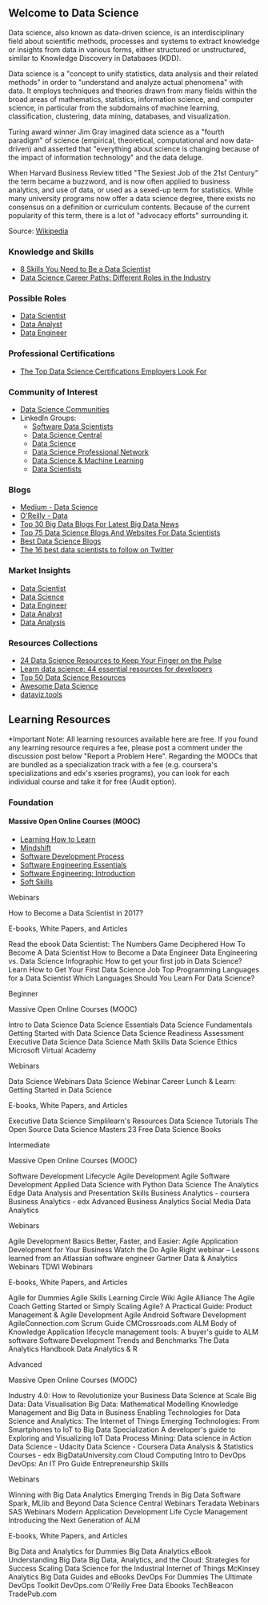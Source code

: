 ## Welcome to Data Science

Data science, also known as data-driven science, is an interdisciplinary field about scientific methods, processes and systems to extract knowledge or insights from data in various forms, either structured or unstructured, similar to Knowledge Discovery in Databases (KDD).

Data science is a "concept to unify statistics, data analysis and their related methods" in order to "understand and analyze actual phenomena" with data. It employs techniques and theories drawn from many fields within the broad areas of mathematics, statistics, information science, and computer science, in particular from the subdomains of machine learning, classification, clustering, data mining, databases, and visualization.

Turing award winner Jim Gray imagined data science as a "fourth paradigm" of science (empirical, theoretical, computational and now data-driven) and asserted that "everything about science is changing because of the impact of information technology" and the data deluge.

When Harvard Business Review titled "The Sexiest Job of the 21st Century" the term became a buzzword, and is now often applied to business analytics, and use of data, or used as a sexed-up term for statistics. While many university programs now offer a data science degree, there exists no consensus on a definition or curriculum contents. Because of the current popularity of this term, there is a lot of "advocacy efforts" surrounding it.

Source: [Wikipedia](https://en.wikipedia.org/wiki/Data_science)

### Knowledge and Skills

- [8 Skills You Need to Be a Data Scientist](http://blog.udacity.com/2014/11/data-science-job-skills.html)
- [Data Science Career Paths: Different Roles in the Industry](https://www.springboard.com/blog/data-science-career-paths-different-roles-industry/)

### Possible Roles

- [Data Scientist](https://www.sokanu.com/careers/data-scientist/)
- [Data Analyst](https://www.sokanu.com/careers/data-analyst/)
- [Data Engineer](http://www.mastersindatascience.org/careers/data-engineer/)

### Professional Certifications

- [The Top Data Science Certifications Employers Look For](https://www.datasciencegraduateprograms.com/certification/)

### Community of Interest

- [Data Science Communities](https://www.ngdata.com/top-data-science-resources/#Communities)
- LinkedIn Groups:
  - [Software Data Scientists](https://www.linkedin.com/groups/10324852)
  - [Data Science Central](https://www.linkedin.com/groups/35222/profile)
  - [Data Science](https://www.linkedin.com/groups/4520344/profile)
  - [Data Science Professional Network](https://www.linkedin.com/groups/1922105/profile)
  - [Data Science & Machine Learning](https://www.linkedin.com/groups/4211928/profile)
  - [Data Scientists](https://www.linkedin.com/groups/2013423/profile)

### Blogs

- [Medium - Data Science](https://medium.com/topic/data-science)
- [O'Reilly - Data](https://www.oreilly.com/topics/data)
- [Top 30 Big Data Blogs For Latest Big Data News](http://blog.feedspot.com/big_data_blogs/)
- [Top 75 Data Science Blogs And Websites For Data Scientists](http://blog.feedspot.com/data_science_blogs/)
- [Best Data Science Blogs](https://www.ngdata.com/top-data-science-resources/#Blogs)
- [The 16 best data scientists to follow on Twitter](http://www.computerworlduk.com/galleries/careers/best-data-scientists-follow-on-twitter-3644862/)

### Market Insights

- [Data Scientist](https://www.linkedin.com/title/data-scientist)
- [Data Science](https://www.linkedin.com/topic/data-science)
- [Data Engineer](https://www.linkedin.com/title/data-engineer)
- [Data Analyst](https://www.linkedin.com/title/data-analyst)
- [Data Analysis](https://www.linkedin.com/topic/data-analysis)

### Resources Collections

- [24 Data Science Resources to Keep Your Finger on the Pulse](http://blog.udacity.com/2014/12/24-data-science-resources-keep-finger-pulse.html)
- [Learn data science: 44 essential resources for developers](https://techbeacon.com/learn-data-science-44-essential-resources-developers)
- [Top 50 Data Science Resources](https://www.ngdata.com/top-data-science-resources/)
- [Awesome Data Science](https://github.com/bulutyazilim/awesome-datascience)
- [dataviz.tools](http://dataviz.tools/)

## Learning Resources

*Important Note: All learning resources available here are free. If you found any learning resource requires a fee, please post a comment under the discussion post below "Report a Problem Here". Regarding the MOOCs that are bundled as a specialization track with a fee (e.g. coursera's specializations and edx's xseries programs), you can look for each individual course and take it for free (Audit option).

### Foundation

#### Massive Open Online Courses (MOOC)

- [Learning How to Learn](https://www.coursera.org/learn/learning-how-to-learn)
- [Mindshift](https://www.coursera.org/learn/mindshift)
- [Software Development Process](https://www.udacity.com/course/software-development-process--ud805)
- [Software Engineering Essentials](https://www.edx.org/course/software-engineering-essentials-tumx-seecx-0)
- [Software Engineering: Introduction](https://www.edx.org/course/software-engineering-introduction-ubcx-softeng1x)
- [Soft Skills](ss.md)

Webinars

How to Become a Data Scientist in 2017?

E-books, White Papers, and Articles

Read the ebook Data Scientist: The Numbers Game Deciphered
How To Become A Data Scientist
How to Become a Data Engineer
Data Engineering vs. Data Science Infographic
How to get your first job in Data Science?
Learn How to Get Your First Data Science Job
Top Programming Languages for a Data Scientist
Which Languages Should You Learn For Data Science?

Beginner

Massive Open Online Courses (MOOC)

Intro to Data Science
Data Science Essentials
Data Science Fundamentals
Getting Started with Data Science
Data Science Readiness Assessment
Executive Data Science
Data Science Math Skills
Data Science Ethics
Microsoft Virtual Academy

Webinars

Data Science Webinars
Data Science Webinar
Career Lunch & Learn: Getting Started in Data Science

E-books, White Papers, and Articles

Executive Data Science
Simplilearn's Resources
Data Science Tutorials
The Open Source Data Science Masters
23 Free Data Science Books

Intermediate

Massive Open Online Courses (MOOC)

Software Development Lifecycle
Agile Development
Agile Software Development
Applied Data Science with Python
Data Science
The Analytics Edge
Data Analysis and Presentation Skills
Business Analytics - coursera
Business Analytics - edx
Advanced Business Analytics
Social Media Data Analytics

Webinars

Agile Development Basics
Better, Faster, and Easier: Agile Application Development for Your Business
Watch the Do Agile Right webinar – Lessons learned from an Atlassian software engineer
Gartner Data & Analytics Webinars
TDWI Webinars

E-books, White Papers, and Articles

Agile for Dummies
Agile Skills Learning Circle Wiki
Agile Alliance
The Agile Coach
Getting Started or Simply Scaling Agile?
A Practical Guide: Product Management & Agile Development
Agile Android Software Development
AgileConnection.com
Scrum Guide
CMCrossroads.com
ALM Body of Knowledge
Application lifecycle management tools: A buyer's guide to ALM software
Software Development Trends and Benchmarks
The Data Analytics Handbook
Data Analytics & R

Advanced

Massive Open Online Courses (MOOC)

Industry 4.0: How to Revolutionize your Business
Data Science at Scale
Big Data: Data Visualisation
Big Data: Mathematical Modelling
Knowledge Management and Big Data in Business
Enabling Technologies for Data Science and Analytics: The Internet of Things
Emerging Technologies: From Smartphones to IoT to Big Data Specialization
A developer's guide to Exploring and Visualizing IoT Data
Process Mining: Data science in Action
Data Science - Udacity
Data Science - Coursera
Data Analysis & Statistics Courses - edx
BigDataUniversity.com
Cloud Computing
Intro to DevOps
DevOps: An IT Pro Guide
Entrepreneurship Skills

Webinars

Winning with Big Data Analytics
Emerging Trends in Big Data Software Spark, MLlib and Beyond
Data Science Central Webinars
Teradata Webinars
SAS Webinars
Modern Application Development Life Cycle Management
Introducing the Next Generation of ALM

E-books, White Papers, and Articles

Big Data and Analytics for Dummies
Big Data Analytics eBook
Understanding Big Data
Big Data, Analytics, and the Cloud: Strategies for Success
Scaling Data Science for the Industrial Internet of Things
McKinsey Analytics
Big Data Guides and eBooks
DevOps For Dummies
The Ultimate DevOps Toolkit
DevOps.com
O’Reilly Free Data Ebooks
TechBeacon
TradePub.com
